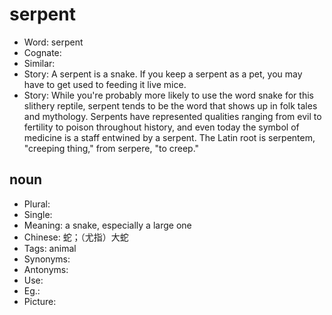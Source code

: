 # serpent

- Word: serpent
- Cognate: 
- Similar: 
- Story: A serpent is a snake. If you keep a serpent as a pet, you may have to get used to feeding it live mice.
- Story: While you're probably more likely to use the word snake for this slithery reptile, serpent tends to be the word that shows up in folk tales and mythology. Serpents have represented qualities ranging from evil to fertility to poison throughout history, and even today the symbol of medicine is a staff entwined by a serpent. The Latin root is serpentem, "creeping thing," from serpere, "to creep."

## noun

- Plural: 
- Single: 
- Meaning: a snake, especially a large one
- Chinese: 蛇；（尤指）大蛇
- Tags: animal
- Synonyms: 
- Antonyms: 
- Use: 
- Eg.: 
- Picture: 

